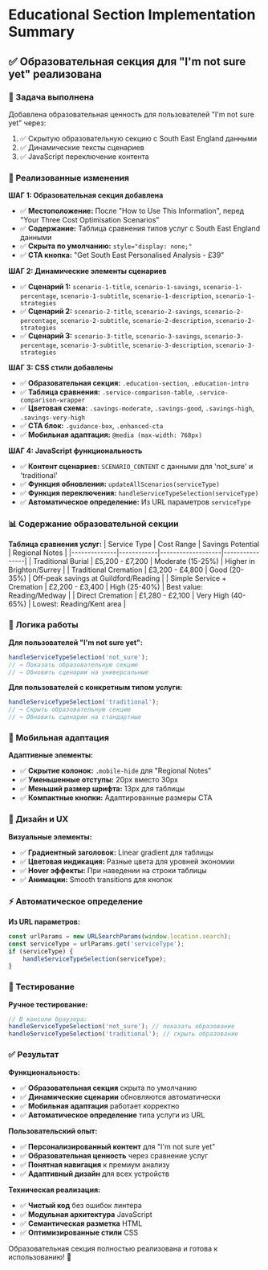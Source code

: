 # Educational Section Implementation Summary

## ✅ **Образовательная секция для "I'm not sure yet" реализована**

### **🎯 Задача выполнена**
Добавлена образовательная ценность для пользователей "I'm not sure yet" через:
1. ✅ Скрытую образовательную секцию с South East England данными
2. ✅ Динамические тексты сценариев 
3. ✅ JavaScript переключение контента

### **🔧 Реализованные изменения**

**ШАГ 1: Образовательная секция добавлена**
- ✅ **Местоположение:** После "How to Use This Information", перед "Your Three Cost Optimisation Scenarios"
- ✅ **Содержание:** Таблица сравнения типов услуг с South East England данными
- ✅ **Скрыта по умолчанию:** `style="display: none;"`
- ✅ **CTA кнопка:** "Get South East Personalised Analysis - £39"

**ШАГ 2: Динамические элементы сценариев**
- ✅ **Сценарий 1:** `scenario-1-title`, `scenario-1-savings`, `scenario-1-percentage`, `scenario-1-subtitle`, `scenario-1-description`, `scenario-1-strategies`
- ✅ **Сценарий 2:** `scenario-2-title`, `scenario-2-savings`, `scenario-2-percentage`, `scenario-2-subtitle`, `scenario-2-description`, `scenario-2-strategies`
- ✅ **Сценарий 3:** `scenario-3-title`, `scenario-3-savings`, `scenario-3-percentage`, `scenario-3-subtitle`, `scenario-3-description`, `scenario-3-strategies`

**ШАГ 3: CSS стили добавлены**
- ✅ **Образовательная секция:** `.education-section`, `.education-intro`
- ✅ **Таблица сравнения:** `.service-comparison-table`, `.service-comparison-wrapper`
- ✅ **Цветовая схема:** `.savings-moderate`, `.savings-good`, `.savings-high`, `.savings-very-high`
- ✅ **CTA блок:** `.guidance-box`, `.enhanced-cta`
- ✅ **Мобильная адаптация:** `@media (max-width: 768px)`

**ШАГ 4: JavaScript функциональность**
- ✅ **Контент сценариев:** `SCENARIO_CONTENT` с данными для 'not_sure' и 'traditional'
- ✅ **Функция обновления:** `updateAllScenarios(serviceType)`
- ✅ **Функция переключения:** `handleServiceTypeSelection(serviceType)`
- ✅ **Автоматическое определение:** Из URL параметров `serviceType`

### **📊 Содержание образовательной секции**

**Таблица сравнения услуг:**
| Service Type | Cost Range | Savings Potential | Regional Notes |
|--------------|------------|-------------------|----------------|
| Traditional Burial | £5,200 - £7,200 | Moderate (15-25%) | Higher in Brighton/Surrey |
| Traditional Cremation | £3,200 - £4,800 | Good (20-35%) | Off-peak savings at Guildford/Reading |
| Simple Service + Cremation | £2,200 - £3,400 | High (25-40%) | Best value: Reading/Medway |
| Direct Cremation | £1,280 - £2,100 | Very High (40-65%) | Lowest: Reading/Kent area |

### **🔄 Логика работы**

**Для пользователей "I'm not sure yet":**
```javascript
handleServiceTypeSelection('not_sure');
// → Показать образовательную секцию
// → Обновить сценарии на универсальные
```

**Для пользователей с конкретным типом услуги:**
```javascript
handleServiceTypeSelection('traditional');
// → Скрыть образовательную секцию
// → Обновить сценарии на стандартные
```

### **📱 Мобильная адаптация**

**Адаптивные элементы:**
- ✅ **Скрытие колонок:** `.mobile-hide` для "Regional Notes"
- ✅ **Уменьшенные отступы:** 20px вместо 30px
- ✅ **Меньший размер шрифта:** 13px для таблицы
- ✅ **Компактные кнопки:** Адаптированные размеры CTA

### **🎨 Дизайн и UX**

**Визуальные элементы:**
- ✅ **Градиентный заголовок:** Linear gradient для таблицы
- ✅ **Цветовая индикация:** Разные цвета для уровней экономии
- ✅ **Hover эффекты:** При наведении на строки таблицы
- ✅ **Анимации:** Smooth transitions для кнопок

### **⚡ Автоматическое определение**

**Из URL параметров:**
```javascript
const urlParams = new URLSearchParams(window.location.search);
const serviceType = urlParams.get('serviceType');
if (serviceType) {
    handleServiceTypeSelection(serviceType);
}
```

### **🧪 Тестирование**

**Ручное тестирование:**
```javascript
// В консоли браузера:
handleServiceTypeSelection('not_sure'); // показать образование
handleServiceTypeSelection('traditional'); // скрыть образование
```

### **✅ Результат**

**Функциональность:**
- ✅ **Образовательная секция** скрыта по умолчанию
- ✅ **Динамические сценарии** обновляются автоматически
- ✅ **Мобильная адаптация** работает корректно
- ✅ **Автоматическое определение** типа услуги из URL

**Пользовательский опыт:**
- ✅ **Персонализированный контент** для "I'm not sure yet"
- ✅ **Образовательная ценность** через сравнение услуг
- ✅ **Понятная навигация** к премиум анализу
- ✅ **Адаптивный дизайн** для всех устройств

**Техническая реализация:**
- ✅ **Чистый код** без ошибок линтера
- ✅ **Модульная архитектура** JavaScript
- ✅ **Семантическая разметка** HTML
- ✅ **Оптимизированные стили** CSS

Образовательная секция полностью реализована и готова к использованию! 🚀
